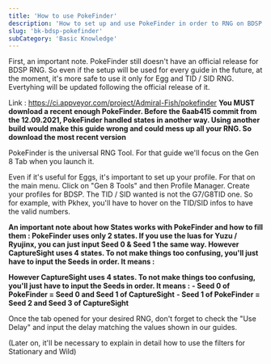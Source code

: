 ```yaml
---
title: 'How to use PokeFinder'
description: 'How to set up and use PokeFinder in order to RNG on BDSP'
slug: 'bk-bdsp-pokefinder'
subCategory: 'Basic Knowledge'
---
```


First, an important note. PokeFinder still doesn't have an official release for BDSP RNG. So even if the setup will be used for every guide in the future, at the moment, it's more safe to use it only for Egg and TID / SID RNG. Evertyhing will be updated following the official release of it.

Link : https://ci.appveyor.com/project/Admiral-Fish/pokefinder
**You MUST download a recent enough PokeFinder. Before the 6aab415 commit from the 12.09.2021, PokeFinder handled states in another way. Using another build would make this guide wrong and could mess up all your RNG. So download the most recent version**

PokeFinder is the universal RNG Tool. For that guide we'll focus on the Gen 8 Tab when you launch it.

Even if it's useful for Eggs, it's important to set up your profile. For that on the main menu. Click on "Gen 8 Tools" and then Profile Manager. Create your profiles for BDSP. The TID / SID wanted is not the G7/G8TID one. So for example, with Pkhex, you'll have to hover on the TID/SID infos to have the valid numbers.

**An important note about how States works with PokeFinder and how to fill them :
PokeFinder uses only 2 states. If you use the luas for Yuzu / Ryujinx, you can just input Seed 0 & Seed 1 the same way.
However CaptureSight uses 4 states. To not make things too confusing, you'll just have to input the Seeds in order. It means :**

**However CaptureSight uses 4 states. To not make things too confusing, you'll just have to input the Seeds in order. It means :**
**- Seed 0 of PokeFinder = Seed 0 and Seed 1 of CaptureSight**
**- Seed 1 of PokeFinder = Seed 2 and Seed 3 of CaptureSight**

Once the tab opened for your desired RNG, don't forget to check the "Use Delay" and input the delay matching the values shown in our guides.

(Later on, it'll be necessary to explain in detail how to use the filters for Stationary and Wild)
